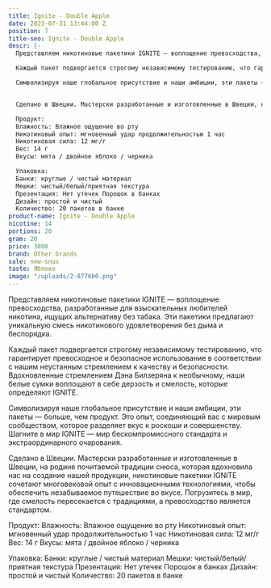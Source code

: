 ```yaml
---
title: Ignite - Double Apple
date: 2023-07-31 13:44:00 Z
position: 7
title-seo: Ignite - Double Apple
descr: |-
  Представляем никотиновые пакетики IGNITE — воплощение превосходства, разработанные для взыскательных любителей никотина, ищущих альтернативу без табака. Эти пакетики предлагают уникальную смесь никотинового удовлетворения без дыма и беспорядка.

  Каждый пакет подвергается строгому независимому тестированию, что гарантирует превосходное и безопасное использование в соответствии с нашим неустанным стремлением к качеству и безопасности. Вдохновленные стремлением Дэна Билзеряна к необычному, наши белые сумки воплощают в себе дерзость и смелость, которые определяют IGNITE.

  Символизируя наше глобальное присутствие и наши амбиции, эти пакеты — больше, чем продукт. Это опыт, соединяющий вас с мировым сообществом, которое разделяет вкус к роскоши и совершенству. Шагните в мир IGNITE — мир бескомпромиссного стандарта и экстраординарного очарования.


  Сделано в Швеции. Мастерски разработанные и изготовленные в Швеции, на родине почитаемой традиции снюса, которая вдохновила нас на создание нашей продукции, никотиновые пакетики IGNITE сочетают многовековой опыт с инновационными технологиями, чтобы обеспечить незабываемое путешествие во вкусе. Погрузитесь в мир, где смелость пересекается с традициями, а превосходство является стандартом.

  Продукт:
  Влажность: Влажное ощущение во рту
  Никотиновый опыт: мгновенный удар продолжительностью 1 час
  Никотиновая сила: 12 мг/г
  Вес: 14 г
  Вкусы: мята / двойное яблоко / черника

  Упаковка:
  Банки: круглые / чистый материал
  Мешки: чистый/белый/приятная текстура
  Презентация: Нет утечек Порошок в банках
  Дизайн: простой и чистый
  Количество: 20 пакетов в банке
product-name: Ignite - Double Apple
nicotine: 14
portions: 20
gram: 20
price: 3000
brand: Other brands
sale: new-snus
taste: Яблоко
image: "/uploads/2-8776b0.png"
---
```


Представляем никотиновые пакетики IGNITE — воплощение превосходства, разработанные для взыскательных любителей никотина, ищущих альтернативу без табака. Эти пакетики предлагают уникальную смесь никотинового удовлетворения без дыма и беспорядка.

Каждый пакет подвергается строгому независимому тестированию, что гарантирует превосходное и безопасное использование в соответствии с нашим неустанным стремлением к качеству и безопасности. Вдохновленные стремлением Дэна Билзеряна к необычному, наши белые сумки воплощают в себе дерзость и смелость, которые определяют IGNITE.

Символизируя наше глобальное присутствие и наши амбиции, эти пакеты — больше, чем продукт. Это опыт, соединяющий вас с мировым сообществом, которое разделяет вкус к роскоши и совершенству. Шагните в мир IGNITE — мир бескомпромиссного стандарта и экстраординарного очарования.


Сделано в Швеции. Мастерски разработанные и изготовленные в Швеции, на родине почитаемой традиции снюса, которая вдохновила нас на создание нашей продукции, никотиновые пакетики IGNITE сочетают многовековой опыт с инновационными технологиями, чтобы обеспечить незабываемое путешествие во вкусе. Погрузитесь в мир, где смелость пересекается с традициями, а превосходство является стандартом.

Продукт:
Влажность: Влажное ощущение во рту
Никотиновый опыт: мгновенный удар продолжительностью 1 час
Никотиновая сила: 12 мг/г
Вес: 14 г
Вкусы: мята / двойное яблоко / черника

Упаковка:
Банки: круглые / чистый материал
Мешки: чистый/белый/приятная текстура
Презентация: Нет утечек Порошок в банках
Дизайн: простой и чистый
Количество: 20 пакетов в банке